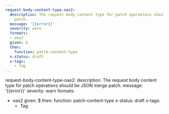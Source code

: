 ```yaml
---
request-body-content-type-oas2:
  description: The request body content type for patch operations should be JSON merge
    patch.
  message: '{{error}}'
  severity: warn
  formats:
  - oas2
  given: $
  then:
    function: patch-content-type
  x-status: draft
  x-tags:
    - Tag     
...
```

request-body-content-type-oas2:
  description: The request body content type for patch operations should be JSON merge
    patch.
  message: '{{error}}'
  severity: warn
  formats:
  - oas2
  given: $
  then:
    function: patch-content-type
  x-status: draft
  x-tags:
    - Tag     